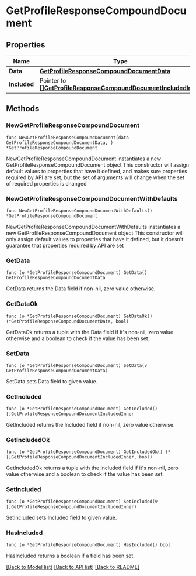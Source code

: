 # GetProfileResponseCompoundDocument

## Properties

Name | Type | Description | Notes
------------ | ------------- | ------------- | -------------
**Data** | [**GetProfileResponseCompoundDocumentData**](GetProfileResponseCompoundDocumentData.md) |  | 
**Included** | Pointer to [**[]GetProfileResponseCompoundDocumentIncludedInner**](GetProfileResponseCompoundDocumentIncludedInner.md) |  | [optional] 

## Methods

### NewGetProfileResponseCompoundDocument

`func NewGetProfileResponseCompoundDocument(data GetProfileResponseCompoundDocumentData, ) *GetProfileResponseCompoundDocument`

NewGetProfileResponseCompoundDocument instantiates a new GetProfileResponseCompoundDocument object
This constructor will assign default values to properties that have it defined,
and makes sure properties required by API are set, but the set of arguments
will change when the set of required properties is changed

### NewGetProfileResponseCompoundDocumentWithDefaults

`func NewGetProfileResponseCompoundDocumentWithDefaults() *GetProfileResponseCompoundDocument`

NewGetProfileResponseCompoundDocumentWithDefaults instantiates a new GetProfileResponseCompoundDocument object
This constructor will only assign default values to properties that have it defined,
but it doesn't guarantee that properties required by API are set

### GetData

`func (o *GetProfileResponseCompoundDocument) GetData() GetProfileResponseCompoundDocumentData`

GetData returns the Data field if non-nil, zero value otherwise.

### GetDataOk

`func (o *GetProfileResponseCompoundDocument) GetDataOk() (*GetProfileResponseCompoundDocumentData, bool)`

GetDataOk returns a tuple with the Data field if it's non-nil, zero value otherwise
and a boolean to check if the value has been set.

### SetData

`func (o *GetProfileResponseCompoundDocument) SetData(v GetProfileResponseCompoundDocumentData)`

SetData sets Data field to given value.


### GetIncluded

`func (o *GetProfileResponseCompoundDocument) GetIncluded() []GetProfileResponseCompoundDocumentIncludedInner`

GetIncluded returns the Included field if non-nil, zero value otherwise.

### GetIncludedOk

`func (o *GetProfileResponseCompoundDocument) GetIncludedOk() (*[]GetProfileResponseCompoundDocumentIncludedInner, bool)`

GetIncludedOk returns a tuple with the Included field if it's non-nil, zero value otherwise
and a boolean to check if the value has been set.

### SetIncluded

`func (o *GetProfileResponseCompoundDocument) SetIncluded(v []GetProfileResponseCompoundDocumentIncludedInner)`

SetIncluded sets Included field to given value.

### HasIncluded

`func (o *GetProfileResponseCompoundDocument) HasIncluded() bool`

HasIncluded returns a boolean if a field has been set.


[[Back to Model list]](../README.md#documentation-for-models) [[Back to API list]](../README.md#documentation-for-api-endpoints) [[Back to README]](../README.md)


